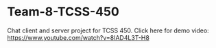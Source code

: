 # Team-8-TCSS-450
Chat client and server project for TCSS 450.
Click here for demo video: https://www.youtube.com/watch?v=8IAD4L3T-H8
